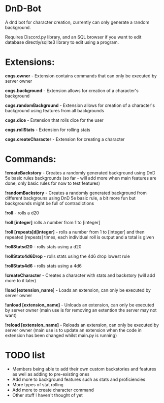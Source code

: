 # DnD-Bot

A dnd bot for character creation, currently can only generate a random background.

Requires Discord.py library, and an SQL browser if you want to edit database directly/sqlite3 library to edit using a program.

# Extensions:

**cogs.owner** - Extension contains commands that can only be executed by server owner

**cogs.background** - Extension allows for creation of a character's background

**cogs.randomBackground** - Extension allows for creation of a character's background using features from all backgrounds

**cogs.dice** - Extension that rolls dice for the user

**cogs.rollStats** - Extension for rolling stats

**cogs.createCharacter** - Extension for creating a character

# Commands:

**!createBackstory** - Creates a randomly generated background using DnD 5e basic rules backgrounds (so far - will add more when main features are done, only basic rules for now to test features)

**!randomBackstory** - Creates a randomly generated background from different backgrouns using DnD 5e basic rule, a bit more fun but backgrounds might be full of contradictions

**!roll** - rolls a d20

**!roll [integer]** rolls a number from 1 to [integer]

**!roll [repeats]d[integer]** - rolls a number from 1 to [integer] and then repeated [repeats] times, each individual roll is output and a total is given

**!rollStatsd20** - rolls stats using a d20

**!rollStats4d6Drop** - rolls stats using the 4d6 drop lowest rule

**!rollStats4d6** - rolls stats using a 4d6

**!createCharacter** - Creates a character with stats and backstory (will add more to it later)

**!load [extension_name]** - Loads an extension, can only be executed by server owner

**!unload [extension_name]** - Unloads an extension, can only be executed by server owner (main use is for removing an extention the server may not want)

**!reload [extension_name]** - Reloads an extension, can only be executed by server owner (main use is to update an extension when the code in extension has been changed whilst main.py is running)

# TODO list

- Members being able to add their own custom backstories and features as well as adding to pre-existing ones
- Add more to background features such as stats and proficiencies
- More types of stat rolling
- Add more to create character command
- Other stuff I haven't thought of yet